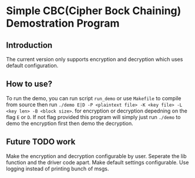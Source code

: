 # Simple CBC(Cipher Bock Chaining) Demostration Program

## Introduction
The current version only supports encryption and decryption which uses default configuration.

## How to use?
To run the demo, you can run script `run_demo` or use `Makefile` to compile from source then run 
`./demo E|D -P <plaintext file> -K <key file> -L <key len> -B <block size>`. for encryption or 
decryption depedning on the flag `E` or `D`. If not flag provided this program will simply just run 
`./demo` to demo the encryption first then demo the decryption.

## Future TODO work
Make the encryption and decryption configurable by user.
Seperate the lib function and the driver code apart.
Make default settings configurable.
Use logging instead of printing bunch of msgs.
